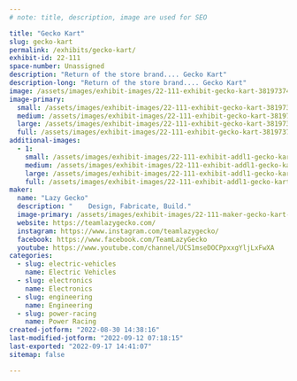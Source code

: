 ```yaml
---
# note: title, description, image are used for SEO

title: "Gecko Kart"
slug: gecko-kart
permalink: /exhibits/gecko-kart/
exhibit-id: 22-111
space-number: Unassigned
description: "Return of the store brand.... Gecko Kart"
description-long: "Return of the store brand.... Gecko Kart"
image: /assets/images/exhibit-images/22-111-exhibit-gecko-kart-38197374-1515360545275460-2893009963934810112-n-large.jpg
image-primary: 
  small: /assets/images/exhibit-images/22-111-exhibit-gecko-kart-38197374-1515360545275460-2893009963934810112-n-small.jpg
  medium: /assets/images/exhibit-images/22-111-exhibit-gecko-kart-38197374-1515360545275460-2893009963934810112-n-medium.jpg
  large: /assets/images/exhibit-images/22-111-exhibit-gecko-kart-38197374-1515360545275460-2893009963934810112-n-large.jpg
  full: /assets/images/exhibit-images/22-111-exhibit-gecko-kart-38197374-1515360545275460-2893009963934810112-n-full.jpg
additional-images: 
  - 1:
    small: /assets/images/exhibit-images/22-111-exhibit-addl1-gecko-kart-44932980-10156678711486163-2494914766733049856-o-1-small.jpg
    medium: /assets/images/exhibit-images/22-111-exhibit-addl1-gecko-kart-44932980-10156678711486163-2494914766733049856-o-1-medium.jpg
    large: /assets/images/exhibit-images/22-111-exhibit-addl1-gecko-kart-44932980-10156678711486163-2494914766733049856-o-1-large.jpg
    full: /assets/images/exhibit-images/22-111-exhibit-addl1-gecko-kart-44932980-10156678711486163-2494914766733049856-o-1-full.jpg
maker: 
  name: "Lazy Gecko"
  description: "	Design, Fabricate, Build."
  image-primary: /assets/images/exhibit-images/22-111-maker-gecko-kart-lg-banner-v2sm-medium.png
  website: https://teamlazygecko.com/
  instagram: https://www.instagram.com/teamlazygecko/
  facebook: https://www.facebook.com/TeamLazyGecko
  youtube: https://www.youtube.com/channel/UCS1mseDOCPpxxgYljLxFwXA
categories: 
  - slug: electric-vehicles
    name: Electric Vehicles
  - slug: electronics
    name: Electronics
  - slug: engineering
    name: Engineering
  - slug: power-racing
    name: Power Racing
created-jotform: "2022-08-30 14:38:16"
last-modified-jotform: "2022-09-12 07:18:15"
last-exported: "2022-09-17 14:41:07"
sitemap: false

---
```

